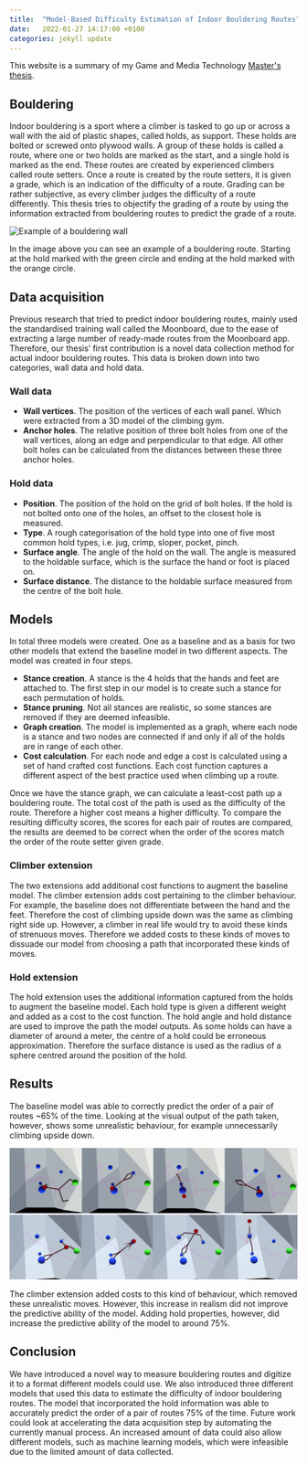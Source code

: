 ```yaml
---
title:  "Model-Based Difficulty Estimation of Indoor Bouldering Routes"
date:   2022-01-27 14:17:00 +0100
categories: jekyll update
---
```


This website is a summary of my Game and Media Technology [Master's thesis](https://github.com/resul4e/MasterThesis/raw/master/Resul_Celik_Thesis_Final.pdf).

## Bouldering

Indoor bouldering is a sport where a climber is tasked to go up or across a wall with the aid of plastic shapes, called holds, as support. These holds are bolted or screwed onto plywood walls. A group of these holds is called a route, where one or two holds are marked as the start, and a single hold is marked as the end. These routes are created by experienced climbers called route setters. Once a route is created by the route setters, it is given a grade, which is an indication of the difficulty of a route. Grading can be rather subjective, as every climber judges the difficulty of a route differently. This thesis tries to objectify the grading of a route by using the information extracted from bouldering routes to predict the grade of a route.

![Example of a bouldering wall](/assets/RouteExample.png)

In the image above you can see an example of a bouldering route. Starting at the hold marked with the green circle and ending at the hold marked with the orange circle.

## Data acquisition

Previous research that tried to predict indoor bouldering routes, mainly used the standardised training wall called the Moonboard, due to the ease of extracting a large number of ready-made routes from the Moonboard app. Therefore, our thesis’ first contribution is a novel data collection method for actual indoor bouldering routes.  This data is broken down into two categories, wall data and hold data.

### Wall data

- **Wall vertices**. The position of the vertices of each wall panel. Which were extracted from a 3D model of the climbing gym.
- **Anchor holes**. The relative position of three bolt holes from one of the wall vertices, along an edge and perpendicular to that edge. All other bolt holes can be calculated from the distances between these three anchor holes.

### Hold data

- **Position**. The position of the hold on the grid of bolt holes. If the hold is not bolted onto one of the holes, an offset to the closest hole is measured.
- **Type**. A rough categorisation of the hold type into one of five most common hold types, i.e. jug, crimp, sloper, pocket, pinch.
- **Surface angle**. The angle of the hold on the wall. The angle is measured to the holdable surface, which is the surface the hand or foot is placed on.
- **Surface distance**. The distance to the holdable surface measured from the centre of the bolt hole.

## Models

In total three models were created. One as a baseline and as a basis for two other models that extend the baseline model in two different aspects. The model was created in four steps.

- **Stance creation**. A stance is the 4 holds that the hands and feet are attached to. The first step in our model is to create such a stance for each permutation of holds.
- **Stance pruning**. Not all stances are realistic, so some stances are removed if they are deemed infeasible.
- **Graph creation**. The model is implemented as a graph, where each node is a stance and two nodes are connected if and only if all of the holds are in range of each other.
- **Cost calculation**. For each node and edge a cost is calculated using a set of hand crafted cost functions. Each cost function captures a different aspect of the best practice used when climbing up a route.

Once we have the stance graph, we can calculate a least-cost path up a bouldering route. The total cost of the path is used as the difficulty of the route. Therefore a higher cost means a higher difficulty. To compare the resulting difficulty scores, the scores for each pair of routes are compared, the results are deemed to be correct when the order of the scores match the order of the route setter given grade.

### Climber extension

The two extensions add additional cost functions to augment the baseline model. The climber extension adds cost pertaining to the climber behaviour. For example, the baseline does not differentiate between the hand and the feet. Therefore the cost of climbing upside down was the same as climbing right side up. However, a climber in real life would try to avoid these kinds of strenuous moves. Therefore we added costs to these kinds of moves to dissuade our model from choosing a path that incorporated these kinds of moves.

### Hold extension

The hold extension uses the additional information captured from the holds to augment the baseline model. Each hold type is given a different weight and added as a cost to the cost function. The hold angle and hold distance are used to improve the path the model outputs. As some holds can have a diameter of around a meter, the centre of a hold could be erroneous approximation. Therefore the surface distance is used as the radius of a sphere centred around the position of the hold.

## Results

The baseline model was able to correctly predict the order of a pair of routes ~65% of the time. Looking at the visual output of the path taken, however, shows some unrealistic behaviour, for example unnecessarily climbing upside down. 

![A path where a virtual climber is climbing upside down](/assets/UpsideDown.jpg)
![A path where a virtual climber is climbing right side up](/assets/NotUpsideDown.jpg)

The climber extension added costs to this kind of behaviour, which removed these unrealistic moves. However, this increase in realism did not improve the predictive ability of the model. Adding hold properties, however, did increase the predictive ability of the model to around 75%.


## Conclusion

We have introduced a novel way to measure bouldering routes and digitize it to a format different models could use. We also introduced three different models that used this data to estimate the difficulty of indoor bouldering routes. The model that incorporated the hold information was able to accurately predict the order of a pair of routes 75% of the time.
Future work could look at accelerating the data acquisition step by automating the currently manual process. An increased amount of data could also allow different models, such as machine learning models, which were infeasible due to the limited amount of data collected.